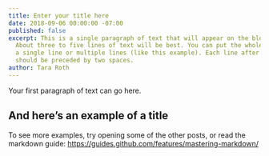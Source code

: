 ```yaml
---
title: Enter your title here
date: 2018-09-06 00:00:00 -07:00
published: false
excerpt: This is a single paragraph of text that will appear on the blog page https://goldhirshfoundation.org/blog/
  About three to five lines of text will be best. You can put the whole excerpt on
  a single line or multiple lines (like this example). Each line after the first one
  should be preceded by two spaces.
author: Tara Roth
---
```


Your first paragraph of text can go here.

## And here’s an example of a title

To see more examples, try opening some of the other posts, or read the markdown guide:
https://guides.github.com/features/mastering-markdown/
